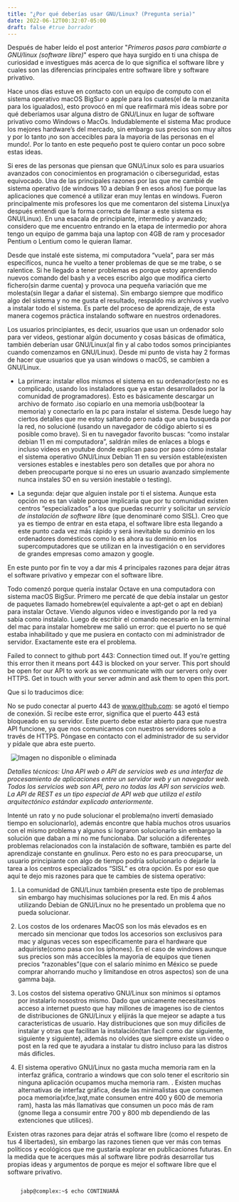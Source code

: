 ```yaml
---
title: "¿Por qué deberías usar GNU/Linux? (Pregunta seria)"
date: 2022-06-12T00:32:07-05:00
draft: false #true borrador
---
```


Después de haber leído el post anterior "*Primeros pasos para cambiarte a GNU/linux (software libre)*" espero que haya surgido en ti una chispa de curiosidad e investigues más acerca de lo que significa el software libre y cuales son las diferencias principales entre software libre y software privativo.

Hace unos días estuve en contacto con un equipo de computo con el sistema operativo macOS BigSur o apple para los cuates(el de la manzanita para los igualados), esto provocó en mí que reafirmará mis ideas sobre por qué deberíamos usar alguna distro de GNU/Linux en lugar de software privativo como Windows o MacOs. Indudablemente el sistema Mac produce los mejores hardware’s del mercado, sin embargo sus precios son muy altos y por lo tanto ¡no son accecibles para la mayoria de las personas en el mundo!. Por lo tanto en este pequeño post te quiero contar un poco sobre estas ideas.

Si eres de las personas que piensan que GNU/Linux solo es para usuarios avanzados con conocimientos en programación o ciberseguridad, estas equivocado. Una de las principales razones por las que me cambié de sistema operativo (de windows 10 a debian 9 en esos años) fue porque las aplicaciones que comencé a utilizar eran muy lentas en windows. Fueron principalmente mis profesores los que me comentaron del sistema Linux(ya después entendi que la forma correcta de llamar a este sistema es GNU/Linux). En una esacala de principiante, intermedio y avanzado; considero que me encuentro entrando en la etapa de intermedio por ahora tengo un equipo de gamma baja una laptop con 4GB de ram y procesador Pentium o Lentium como le quieran llamar.

Desde que instalé este sistema, mi computadora “vuela”, para ser más especifícos, nunca he vuelto a tener problemas de que se me trabe, o se ralentice. Si he llegado a tener problemas es porque estoy aprendiendo nuevos comando del bash y a veces escribo algo que modifica cierto fichero(sin darme cuenta) y provoca una pequeña variación que me molesta(sin llegar a dañar el sistema). Sin embargo siempre que modifico algo del sistema y no me gusta el resultado, respaldo mis archivos y vuelvo a instalar todo el sistema. Es parte del proceso de aprendizaje, de esta manera cogemos práctica instalando software en nuestros ordenadores.

Los usuarios principiantes, es decir, usuarios que usan un ordenador solo para ver videos, gestionar algún documento y cosas básicas de ofimática, también deberían usar GNU/Linux(al fin y al cabo todos somos principiantes cuando comenzamos en GNU/Linux). Desde mi punto de vista hay 2 formas de hacer que usuarios que ya usan windows o macOS, se cambien a GNU/Linux.

- La primera: instalar ellos mismos el sistema en su ordenador(esto no es complicado, usando los instaladores que ya estan desarrollados por la comunidad de programadores). Esto es básicamente descargar un archivo de formato .iso copiarlo en una memoria usb(bootear la memoria) y conectarlo en la pc para instalar el sistema. Desde luego hay ciertos detalles que me estoy saltando pero nada que una busqueda por la red, no solucioné (usando un navegador de código abierto si es posible como brave). Si en tu navegador favorito buscas: “como instalar debian 11 en mi computadora”, saldrán miles de enlaces a blogs e incluso videos en youtube donde explican paso por paso cómo instalar el sistema operativo GNU/Linux Debian 11 en su versión estable(existen versiones estables e inestables pero son detalles que por ahora no deben preocuparte porque si no eres un usuario avanzado simplemente nunca instales SO en su versión inestable o testing).

- La segunda: dejar que alguien instale por ti el sistema. Aunque esta opción no es tan viable porque implicaría que por tu comunidad existen centros “especializados” a los que puedas recurrir y solicitar un *servicio de instalación de software libre* (que denominaré como SISL). Creo que ya es tiempo de entrar en esta etapa, el software libre esta llegando a este punto cada vez más rápido y será inevitable su dominio en los ordenadores domésticos como lo es ahora su dominio en los supercomputadores que se utilizan en la investigación o en servidores de grandes empresas como amazon y google.

En este punto por fin te voy a dar mis 4 principales razones para dejar átras el software privativo y empezar con el software libre.

Todo comenzó porque quería instalar Octave en una computadora con sistema macOS BigSur. Primero me percaté de que debía instalar un gestor de paquetes llamado homebrew(el equivalente a apt-get o apt en debian) para instalar Octave. Viendo algunos video e investigando por la red ya sabía como instalalo. Luego de escribir el comando necesario en la terminal del mac para instalar homebrew me salió un error: que el puerto no se qué estaba inhabilitado y que me pusiera en contacto con mi administrador de servidor. Exactamente este era el problema.

Failed to connect to github port 443: Connection timed out. If you’re getting this error then it means port 443 is blocked on your server. This port should be open for our API to work as we communicate with our servers only over HTTPS. Get in touch with your server admin and ask them to open this port.

Que si lo traducimos dice:

No se pudo conectar al puerto 443 de www.github.com: se agotó el tiempo de conexión. Si recibe este error, significa que el puerto 443 está bloqueado en su servidor. Este puerto debe estar abierto para que nuestra API funcione, ya que nos comunicamos con nuestros servidores solo a través de HTTPS. Póngase en contacto con el administrador de su servidor y pídale que abra este puerto.

&nbsp;
![Imagen no disponible o eliminada](https://www.astera.com/wp-content/uploads/2020/01/rest.png)
&nbsp;

*Detalles técnicos: Una API web o API de servicios web es una interfaz de procesamiento de aplicaciones entre un servidor web y un navegador web. Todos los servicios web son API, pero no todas las API son servicios web. La API de REST es un tipo especial de API web que utiliza el estilo arquitectónico estándar explicado anteriormente.*

Intenté un rato y no pude solucionar el problema(no invertí demasiado tiempo en solucionarlo), además encontre que había muchos otros usuarios con el mismo problema y algunos si lograron solucionarlo sin embargo la solución que daban a mi no me funcionaba. Dar solución a diferentes problemas relacionados con la instalación de software, también es parte del aprendizaje constante en gnulinux. Pero esto no es para preocuparse, un usuario principiante con algo de tiempo podría solucionarlo o dejarle la tarea a los centros especializados “SISL” es otra opción.  Es por eso que aquí te dejo mis razones para que te cambies de sistema operativo:

1. La comunidad de GNU/Linux también presenta este tipo de problemas sin embargo hay muchisimas soluciones por la red. En mis 4 años utilizando Debian de GNU/Linux no he presentado un problema que no pueda solucionar.

2. Los costos de los ordenares MacOS son los más elevados es en mercado sin mencionar que todos los accesorios son exclusivos para mac y algunas veces son específicamente para el hardware que adquiriste(como pasa con los iphones). En el caso de windows aunque sus precios son más accecibles la mayoria de equipos que tienen precios “razonables”(que con el salario mínimo en México se puede comprar ahorrando mucho y limitandose en otros aspectos) son de una gamma baja.

3. Los costos del sistema operativo GNU/Linux son mínimos si optamos por instalarlo nosostros mismo. Dado que unicamente necesitamos acceso a internet puesto que hay millones de imagenes iso de cientos de distribuciones de GNU/Linux y elijirás la que mejeor se adapte a tus caracteristicas de usuario. Hay distribuciones que son muy dificiles de instalar y otras que facilitan la instalación(tan facil como dar siguiente, siguiente y siguiente), además no olvides que siempre existe un video o post en la red que te ayudara a instalar tu distro incluso para las distros más dificles.

4. El sistema operativo GNU/Linux no gasta mucha memoria ram en la interfaz gráfica, contrario a windows que con solo tener el escritorio sin ninguna aplicación ocupamos mucha memoria ram. . Existen muchas alternativas de interfaz gráfica, desde las minimalistas que consumen poca memoria(xfce,lxqt,mate consumen entre 400 y 600 de memoria ram), hasta las más llamativas  que consumen un poco más de ram (gnome llega a consumir entre 700 y 800 mb dependiendo de las extenciones que utilices).

Existen otras razones para dejar atrás el software libre (como el respeto de tus 4 libertades), sin embargo las razones tienen que ver más con temas políticos y ecológicos que me gustaría explorar en publicaciones futuras. En la medida que te acerques más al software libre podrás desarrollar tus propias ideas y argumentos de porque es mejor el software libre que el software privativo.


```shell

    jabp@complex:~$ echo CONTINUARÁ

```